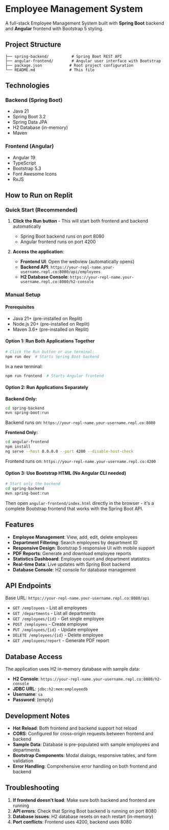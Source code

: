 
# Employee Management System

A full-stack Employee Management System built with **Spring Boot** backend and **Angular** frontend with Bootstrap 5 styling.

## Project Structure

```
├── spring-backend/          # Spring Boot REST API
├── angular-frontend/        # Angular user interface with Bootstrap
├── package.json            # Root project configuration
└── README.md               # This file
```

## Technologies

### Backend (Spring Boot)
- Java 21
- Spring Boot 3.2
- Spring Data JPA
- H2 Database (in-memory)
- Maven

### Frontend (Angular)
- Angular 19
- TypeScript
- Bootstrap 5.3
- Font Awesome Icons
- RxJS

## How to Run on Replit

### Quick Start (Recommended)
1. **Click the Run button** - This will start both frontend and backend automatically
   - Spring Boot backend runs on port 8080
   - Angular frontend runs on port 4200
   
2. **Access the application**:
   - **Frontend UI**: Open the webview (automatically opens)
   - **Backend API**: `https://your-repl-name.your-username.repl.co:8080/api/employees`
   - **H2 Database Console**: `https://your-repl-name.your-username.repl.co:8080/h2-console`

### Manual Setup

#### Prerequisites
- Java 21+ (pre-installed on Replit)
- Node.js 20+ (pre-installed on Replit)
- Maven 3.6+ (pre-installed on Replit)

#### Option 1: Run Both Applications Together
```bash
# Click the Run button or use terminal:
npm run dev  # Starts Spring Boot backend
```

In a new terminal:
```bash
npm run frontend  # Starts Angular frontend
```

#### Option 2: Run Applications Separately

**Backend Only:**
```bash
cd spring-backend
mvn spring-boot:run
```
Backend runs on: `https://your-repl-name.your-username.repl.co:8080`

**Frontend Only:**
```bash
cd angular-frontend
npm install
ng serve --host 0.0.0.0 --port 4200 --disable-host-check
```
Frontend runs on: `https://your-repl-name.your-username.repl.co:4200`

#### Option 3: Use Bootstrap HTML (No Angular CLI needed)
```bash
# Start only the backend
cd spring-backend
mvn spring-boot:run
```
Then open `angular-frontend/index.html` directly in the browser - it's a complete Bootstrap frontend that works with the Spring Boot API.

## Features

- **Employee Management**: View, add, edit, delete employees
- **Department Filtering**: Search employees by department ID
- **Responsive Design**: Bootstrap 5 responsive UI with mobile support
- **PDF Reports**: Generate and download employee reports
- **Statistics Dashboard**: Employee count and department statistics
- **Real-time Data**: Live updates with Spring Boot backend
- **Database Console**: H2 console for database management

## API Endpoints

Base URL: `https://your-repl-name.your-username.repl.co:8080/api`

- `GET /employees` - List all employees
- `GET /departments` - List all departments
- `GET /employees/{id}` - Get single employee
- `POST /employees` - Create employee
- `PUT /employees/{id}` - Update employee
- `DELETE /employees/{id}` - Delete employee
- `GET /employees/report` - Generate PDF report

## Database Access

The application uses H2 in-memory database with sample data:
- **H2 Console**: `https://your-repl-name.your-username.repl.co:8080/h2-console`
- **JDBC URL**: `jdbc:h2:mem:employeedb`
- **Username**: `sa`
- **Password**: (empty)

## Development Notes

- **Hot Reload**: Both frontend and backend support hot reload
- **CORS**: Configured for cross-origin requests between frontend and backend
- **Sample Data**: Database is pre-populated with sample employees and departments
- **Bootstrap Components**: Modal dialogs, responsive tables, and form validation
- **Error Handling**: Comprehensive error handling on both frontend and backend

## Troubleshooting

1. **If frontend doesn't load**: Make sure both backend and frontend are running
2. **API errors**: Check that Spring Boot backend is running on port 8080
3. **Database issues**: H2 database resets on each restart (in-memory)
4. **Port conflicts**: Frontend uses 4200, backend uses 8080
